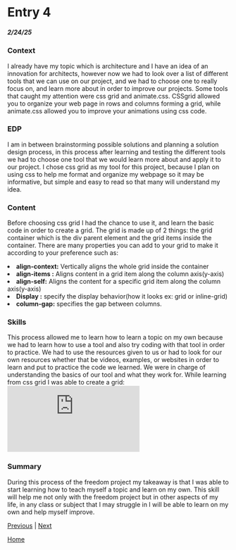 # Entry 4
##### 2/24/25

### Context
I already have my topic which is architecture and I have an idea of an innovation for architects, however now we had to look over a list of different tools that we can use on our project, and we had to choose one to really focus on, and learn more about in order to improve our projects. Some tools that caught my attention were css grid and animate.css. CSSgrid allowed you to organize your web page in rows and columns forming a grid, while animate.css allowed you to improve your animations using css code.

### EDP
I am in between brainstorming possible solutions and planning a solution design process, in this process after learning and testing the different tools we had to choose one tool that we would learn more about and apply it to our project. I chose css grid as my tool for this project, because I plan on using css to help me format and organize my webpage so it may be informative, but simple and easy to read so that many will understand my idea.

### Content
Before choosing css grid I had the chance to use it, and learn the basic code in order to create a grid. The grid is made up of 2 things: the grid container which is the div parent element and the grid items inside the container.
There are many properties you can add to your grid to make it according to your preference such as: 
<li><b>align-context:</b> Vertically aligns the whole grid inside the container</li>
<li><b>align-items :</b> Aligns content in a grid item along the column axis(y-axis)</li>
<li><b>align-self:</b> Aligns the content for a specific grid item along the column axis(y-axis)</li>
<li><b>Display :</b> specify the display behavior(how it looks ex: grid or inline-grid)</li>
<li><b>column-gap:</b> specifies the gap between columns.</li>

### Skills
This process allowed me to learn how to learn a topic on my own because we had to learn how to use a tool and also try coding with that tool in order to practice. We had to use the resources given to us or had to look for our own resources whether that be videos, examples, or websites in order to learn and put to practice the code we learned. We were in charge of understanding the basics of our tool and what they work for.
While learning from css grid I was able to create a grid:
![Grid Practice](https://upgraded-umbrella-694rwp97j47qh5w4v-8080.app.github.dev/cssgrid-tinkering1.html)


### Summary
During this process of the freedom project my takeaway is that I was able to start learning how to teach myself a topic and learn on my own. This skill will help me not only with the freedom project but in other aspects of my life, in any class or subject that I may struggle in I will be able to learn on my own and help myself improve.

[Previous](entry03.md) | [Next](entry05.md)

[Home](../README.md)
